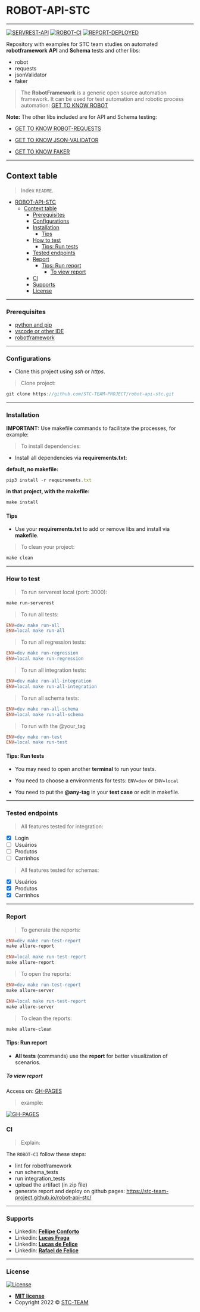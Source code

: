 # ROBOT-API-STC

-----------------------

[![SERVREST-API](https://img.shields.io/badge/API-ServeRest-brightgreen)](https://github.com/PauloGoncalvesBH/ServeRest/)
[![ROBOT-CI](https://github.com/STC-TEAM-PROJECT/robot-api-stc/actions/workflows/ci.yml/badge.svg?branch=main)](https://github.com/STC-TEAM-PROJECT/robot-api-stc/actions/workflows/ci.yml)
[![REPORT-DEPLOYED](https://img.shields.io/badge/REPORT-DEPLOYED-brightgreen)](https://stc-team-project.github.io/robot-api-stc/)

Repository with examples for STC team studies on automated **robotframework** **API** and **Schema** tests and other libs:

- robot
- requests
- jsonValidator
- faker

> The **RobotFramework** is a generic open source automation framework. It can be used for test automation and robotic process automation: [GET TO KNOW ROBOT](https://robotframework.org/)

**Note:** The other libs included are for API and Schema testing:

- [GET TO KNOW ROBOT-REQUESTS](https://github.com/MarketSquare/robotframework-requests#readme)

- [GET TO KNOW JSON-VALIDATOR](https://github.com/peterservice-rnd/robotframework-jsonvalidator/blob/master/README.rst)

- [GET TO KNOW FAKER](https://github.com/guykisel/robotframework-faker/blob/master/README.rst)

-----------------------

## Context table

> Index `README`.

- [ROBOT-API-STC](#robot-api-stc)
  - [Context table](#context-table)
    - [Prerequisites](#prerequisites)
    - [Configurations](#configurations)
    - [Installation](#installation)
      - [Tips](#tips)
    - [How to test](#how-to-test)
      - [Tips: Run tests](#tips-run-tests)
    - [Tested endpoints](#tested-endpoints)
    - [Report](#report)
      - [Tips: Run report](#tips-run-report)
        - [To view report](#to-view-report)
    - [CI](#ci)
    - [Supports](#supports)
    - [License](#license)

-----------------------

### Prerequisites

- [python and pip](https://www.python.org/downloads)
- [vscode or other IDE](https://code.visualstudio.com/download)
- [robotframework](https://github.com/robotframework/robotframework)

-----------------------

### Configurations

- Clone this project using _ssh_ or _https_.

> Clone project:

```js
git clone https://github.com/STC-TEAM-PROJECT/robot-api-stc.git
```

-----------------------

### Installation

**IMPORTANT:**
Use makefile commands to facilitate the processes, for example:

> To install dependencies:

- Install all dependencies via **requirements.txt**:

**default, no makefile:**

```js
pip3 install -r requirements.txt
```

**in that project, with the makefile:**

```makefile
make install
```

#### Tips

- Use your **requirements.txt** to add or remove libs and install via **makefile**.

> To clean your project:

```makefile
make clean
```

-----------------------

### How to test

> To run serverest local (port: 3000):

```makefile
make run-serverest
```

> To run all tests:

```makefile
ENV=dev make run-all
ENV=local make run-all
```

> To run all regression tests:

```makefile
ENV=dev make run-regression
ENV=local make run-regression
```

> To run all integration tests:

```makefile
ENV=dev make run-all-integration
ENV=local make run-all-integration
```

> To run all schema tests:

```makefile
ENV=dev make run-all-schema
ENV=local make run-all-schema
```

> To run with the @your_tag

```makefile
ENV=dev make run-test
ENV=local make run-test
```

#### Tips: Run tests

- You may need to open another **terminal** to run your tests.

- You need to choose a environments for tests: `ENV=dev` or `ENV=local`

- You need to put the **@any-tag** in your **test case** or edit in makefile.

-----------------------

### Tested endpoints

> All features tested for integration:

- [x] Login
- [ ] Usuários
- [ ] Produtos
- [ ] Carrinhos

> All features tested for schemas:

- [x] Usuários
- [x] Produtos
- [x] Carrinhos

-----------------------

### Report

> To generate the reports:

```makefile
ENV=dev make run-test-report
make allure-report

ENV=local make run-test-report
make allure-report
```

> To open the reports:

```makefile
ENV=dev make run-test-report
make allure-server

ENV=local make run-test-report
make allure-server
```

> To clean the reports:

```makefile
make allure-clean
```

#### Tips: Run report

- **All tests** (commands) use the **report** for better visualization of scenarios.

##### To view report

Access on: [GH-PAGES](https://stc-team-project.github.io/robot-api-stc/)

> example:

[![GH-PAGES](https://i.imgur.com/zJCmIfF.png)](https://stc-team-project.github.io/robot-api-stc/)

### CI

> Explain:

The `ROBOT-CI` follow these steps:

- lint for robotframework
- run schema_tests
- run integration_tests
- upload the artifact (in zip file)
- generate report and deploy on github pages: <https://stc-team-project.github.io/robot-api-stc/>

-----------------------

### Supports

- Linkedin: <a href="https://www.linkedin.com/in/fellipe-conforto-0ab00b100/" target="_blank">**Fellipe Conforto**</a>
- Linkedin: <a href="https://www.linkedin.com/in/ulucasfraga/" target="_blank">**Lucas Fraga**</a>
- Linkedin: <a href="https://www.linkedin.com/in/lucas-de-felice-fernandes-92122b149/" target="_blank">**Lucas de Felice**</a>
- Linkedin: <a href="https://www.linkedin.com/in/rafael-felice-791814134/" target="_blank">**Rafael de Felice**</a>

-----------------------

### License

[![License](https://img.shields.io/:license-mit-blue.svg?style=flat-square)](http://badges.mit-license.org)

- **[MIT license](http://opensource.org/licenses/mit-license.php)**
- Copyright 2022 © <a href="https://github.com/STC-TEAM-PROJECT" target="_blank">STC-TEAM</a>
